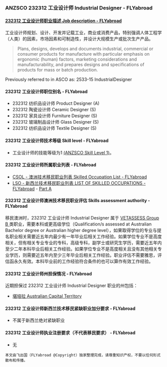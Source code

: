 ### ANZSCO 232312 工业设计师	Industrial Designer - FLYabroad ###

####  [232312 工业设计师职业描述 Job description - FLYabroad](http://www.flyabroadvisa.com/anzsco/2323.html#232312)

工业设计师规划、设计、开发并记载工业，商业或消费产品，特别强调人体工程学（人类）的因素，市场因素和可制造性，并设计大规模生产或批次生产产品。 

> Plans, designs, develops and documents industrial, commercial or consumer products for manufacture with particular emphasis on ergonomic (human) factors, marketing considerations and manufacturability, and prepares designs and specifications of products for mass or batch production.

Previously referred to in ASCO as:
2533-15 IndustrialDesigner

#### 232312 工业设计师职位别名 - FLYabroad
 
- 232312	 纺织品设计师 Product Designer (A)
- 232312 陶瓷设计师 Ceramic Designer (S)
- 232312 家具设计师 Furniture Designer (S)
- 232312 玻璃制品设计师 Glass Designer (S)
- 232312 纺织品设计师 Textile Designer (S)

#### 232312 工业设计师技术等级 Skill level - FLYabroad

- 工业设计师的技能等级为1 [(ANZSCO Skill Level 1)](http://www.flyabroadvisa.com/anzsco/)。

#### 232312 工业设计师所属职业列表 - FLYabroad

- [CSOL - 澳洲技术移民职业列表 Skilled Occupation List - FLYabroad](http://www.flyabroadvisa.com/sol/)
- [LSO - 新西兰技术移民职业列表 LIST OF SKILLED OCCUPATIONS - FLYabroad](http://nz.flyabroadvisa.com/lso/) - [Part A](parta)

#### 232312 工业设计师澳洲技术移民职业评估 Skills assessment authority - FLYabroad

移民澳洲时，232312 工业设计师	Industrial Designer 属于 [VETASSESS Group B ](http://www.flyabroadvisa.com/ass/vetassess.html)类职业，需要本科或更高级学位（Qualification/s assessed at Australian Bachelor degree or Australian higher degree level），如果取得学位的专业与提名职业相关需要近五年内最少有一年毕业后相关工作经验。如果学位专业不是高度相关，但有相关专业专业的专科，高级专科，副学士或研究生学历，需要近五年内至少二年本科毕业后相关工作经验。如果学位专业不是高度相关且没有其他相关专业学历，则需要近五年内至少三年毕业后相关工作经验。职业评估不需要雅思，评估函永久有效。本科毕业前的工作经验符合条件的也可以算作有效工作经验。

#### 232312 工业设计师州担保情况 - FLYabroad

近期担保过 232312 工业设计师	Industrial Designer 职业的州包括：

- [堪培拉 Australian Capital Territory](http://www.flyabroadvisa.com/zdb/act.html)

#### 232312 工业设计师新西兰技术移民紧缺职业加分要求 - FLYabroad

- 不属于新西兰绝对紧缺职业

#### 232312 工业设计师执业注册要求（不代表移民要求） - FLYabroad

- 无

`本文由飞出国（FLYabroad @Copyright）独家整理完成，请尊重知识产权，不要以任何形式散布和传播。`